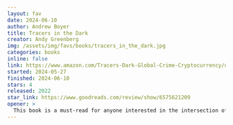 ```yaml
---
layout: fav
date: 2024-06-10
author: Andrew Boyer
title: Tracers in the Dark
creator: Andy Greenberg
img: /assets/img/favs/books/tracers_in_the_dark.jpg
categories: books
inline: false
link: https://www.amazon.com/Tracers-Dark-Global-Crime-Cryptocurrency/dp/0385548095
started: 2024-05-27
finished: 2024-06-10
stars: 4
released: 2022
star_link: https://www.goodreads.com/review/show/6575621209
opener: >
  This book is a must-read for anyone interested in the intersection of technology and crime. Andy Greenberg does a fantastic job of weaving together the stories of the people behind the world's most notorious hacks and the technologies that enable them. The book is a thrilling read that will keep you on the edge of your seat from start to finish.
---
```

